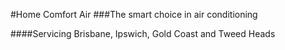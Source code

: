 #Home Comfort Air
###The smart choice in air conditioning

####Servicing Brisbane, Ipswich, Gold Coast and Tweed Heads
